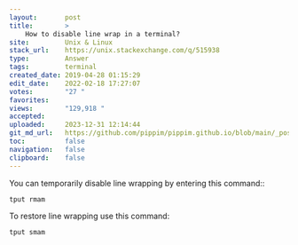 ```yaml
---
layout:       post
title:        >
    How to disable line wrap in a terminal?
site:         Unix & Linux
stack_url:    https://unix.stackexchange.com/q/515938
type:         Answer
tags:         terminal
created_date: 2019-04-28 01:15:29
edit_date:    2022-02-18 17:27:07
votes:        "27 "
favorites:    
views:        "129,918 "
accepted:     
uploaded:     2023-12-31 12:14:44
git_md_url:   https://github.com/pippim/pippim.github.io/blob/main/_posts/2019/2019-04-28-How-to-disable-line-wrap-in-a-terminal_.md
toc:          false
navigation:   false
clipboard:    false
---
```


You can temporarily disable line wrapping by entering this command::

``` 
tput rmam
```

To restore line wrapping use this command:

``` 
tput smam
```
